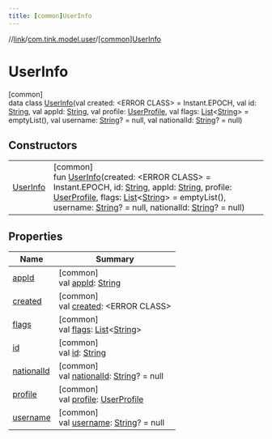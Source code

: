 ```yaml
---
title: [common]UserInfo
---
```

//[link](../../../index.html)/[com.tink.model.user](../index.html)/[[common]UserInfo](index.html)



# UserInfo



[common]\
data class [UserInfo](index.html)(val created: &lt;ERROR CLASS&gt; = Instant.EPOCH, val id: [String](https://kotlinlang.org/api/latest/jvm/stdlib/kotlin/-string/index.html), val appId: [String](https://kotlinlang.org/api/latest/jvm/stdlib/kotlin/-string/index.html), val profile: [UserProfile](../[common]-user-profile/index.html), val flags: [List](https://kotlinlang.org/api/latest/jvm/stdlib/kotlin.collections/-list/index.html)&lt;[String](https://kotlinlang.org/api/latest/jvm/stdlib/kotlin/-string/index.html)&gt; = emptyList(), val username: [String](https://kotlinlang.org/api/latest/jvm/stdlib/kotlin/-string/index.html)? = null, val nationalId: [String](https://kotlinlang.org/api/latest/jvm/stdlib/kotlin/-string/index.html)? = null)



## Constructors


| | |
|---|---|
| [UserInfo](-user-info.html) | [common]<br>fun [UserInfo](-user-info.html)(created: &lt;ERROR CLASS&gt; = Instant.EPOCH, id: [String](https://kotlinlang.org/api/latest/jvm/stdlib/kotlin/-string/index.html), appId: [String](https://kotlinlang.org/api/latest/jvm/stdlib/kotlin/-string/index.html), profile: [UserProfile](../[common]-user-profile/index.html), flags: [List](https://kotlinlang.org/api/latest/jvm/stdlib/kotlin.collections/-list/index.html)&lt;[String](https://kotlinlang.org/api/latest/jvm/stdlib/kotlin/-string/index.html)&gt; = emptyList(), username: [String](https://kotlinlang.org/api/latest/jvm/stdlib/kotlin/-string/index.html)? = null, nationalId: [String](https://kotlinlang.org/api/latest/jvm/stdlib/kotlin/-string/index.html)? = null) |


## Properties


| Name | Summary |
|---|---|
| [appId](app-id.html) | [common]<br>val [appId](app-id.html): [String](https://kotlinlang.org/api/latest/jvm/stdlib/kotlin/-string/index.html) |
| [created](created.html) | [common]<br>val [created](created.html): &lt;ERROR CLASS&gt; |
| [flags](flags.html) | [common]<br>val [flags](flags.html): [List](https://kotlinlang.org/api/latest/jvm/stdlib/kotlin.collections/-list/index.html)&lt;[String](https://kotlinlang.org/api/latest/jvm/stdlib/kotlin/-string/index.html)&gt; |
| [id](id.html) | [common]<br>val [id](id.html): [String](https://kotlinlang.org/api/latest/jvm/stdlib/kotlin/-string/index.html) |
| [nationalId](national-id.html) | [common]<br>val [nationalId](national-id.html): [String](https://kotlinlang.org/api/latest/jvm/stdlib/kotlin/-string/index.html)? = null |
| [profile](profile.html) | [common]<br>val [profile](profile.html): [UserProfile](../[common]-user-profile/index.html) |
| [username](username.html) | [common]<br>val [username](username.html): [String](https://kotlinlang.org/api/latest/jvm/stdlib/kotlin/-string/index.html)? = null |

